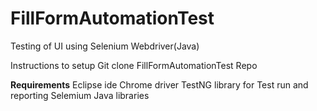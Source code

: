 # FillFormAutomationTest
Testing of UI using Selenium Webdriver(Java)

Instructions to setup
Git clone FillFormAutomationTest Repo

**Requirements**
Eclipse ide
Chrome driver
TestNG library for Test run and reporting
Selemium Java libraries
